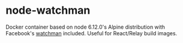 # node-watchman

Docker container based on node 6.12.0's Alpine distribution with Facebook's [watchman](https://facebook.github.io/watchman/docs/install.html) included. Useful for React/Relay build images.
